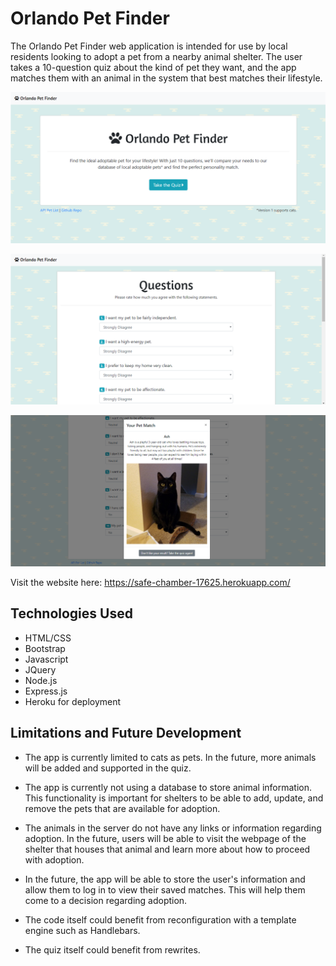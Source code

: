 # Orlando Pet Finder

The Orlando Pet Finder web application is intended for use by local residents looking to adopt a pet from a nearby animal shelter. The user takes a 10-question quiz about the kind of pet they want, and the app matches them with an animal in the system that best matches their lifestyle.

![PetFinder image](app/public/assets/images/screenshot1.png)

![PetFinder image](app/public/assets/images/screenshot2.png)

![PetFinder image](app/public/assets/images/screenshot3.png)

Visit the website here: https://safe-chamber-17625.herokuapp.com/

## Technologies Used
* HTML/CSS
* Bootstrap
* Javascript
* JQuery
* Node.js
* Express.js
* Heroku for deployment

## Limitations and Future Development
* The app is currently limited to cats as pets. In the future, more animals will be added and supported in the quiz.

* The app is currently not using a database to store animal information. This functionality is important for shelters to be able to add, update, and remove the pets that are available for adoption. 

* The animals in the server do not have any links or information regarding adoption. In the future, users will be able to visit the webpage of the shelter that houses that animal and learn more about how to proceed with adoption.

* In the future, the app will be able to store the user's information and allow them to log in to view their saved matches. This will help them come to a decision regarding adoption.

* The code itself could benefit from reconfiguration with a template engine such as Handlebars.

* The quiz itself could benefit from rewrites.